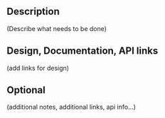 ## Description

(Describe what needs to be done)

## Design, Documentation, API links

(add links for design)

## Optional

(additional notes, additional links, api info...)
